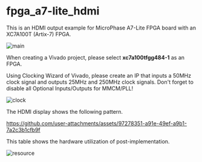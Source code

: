 # fpga_a7-lite_hdmi

This is an HDMI output example for MicroPhase A7-Lite FPGA board with an XC7A100T (Artix-7) FPGA.

![main](https://github.com/user-attachments/assets/7635294e-d5ae-4a0c-ae29-7b581cc55e74)

When creating a Vivado project, please select **xc7a100tfgg484-1** as an FPGA.

Using Clocking Wizard of Vivado, please create an IP that inputs a 50MHz clock signal and outputs 25MHz and 250MHz clock signals. Don't forget to disable all Optional Inputs/Outputs for MMCM/PLL!

![clock](https://github.com/user-attachments/assets/1858ca75-f1cc-4d95-a771-6891c947630f)

The HDMI display shows the following pattern.

https://github.com/user-attachments/assets/97278351-a91e-49ef-a9b1-7a2c3b1cfb9f

This table shows the hardware utilization of post-implementation. 

![resource](https://github.com/user-attachments/assets/6d40fc8c-a137-4d6c-b6df-e44bf661860f)
